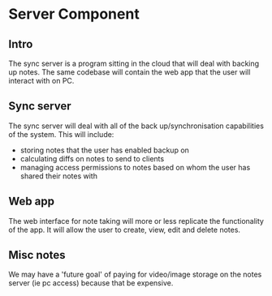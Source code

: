 Server Component
================

Intro
-----

The sync server is a program sitting in the cloud that will deal with backing up notes. The same codebase will contain the web app that the user will interact with on PC.

Sync server
-----------

The sync server will deal with all of the back up/synchronisation capabilities of the system. This will include: 
 - storing notes that the user has enabled backup on
 - calculating diffs on notes to send to clients
 - managing access permissions to notes based on whom the user has shared their notes with


Web app
-------

The web interface for note taking will more or less replicate the functionality of the app. It will allow the user to create, view, edit and delete notes. 


Misc notes
----------

We may have a 'future goal' of paying for video/image storage on the notes server (ie pc access) because that be expensive.

